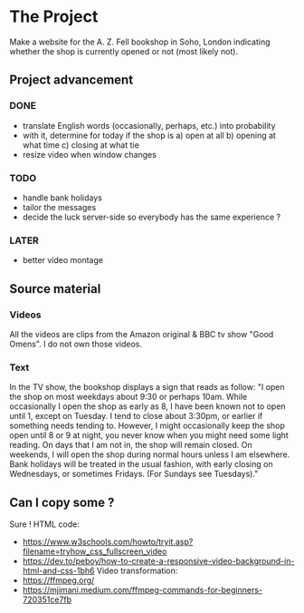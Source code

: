 # The Project

Make a website for the A. Z. Fell bookshop in Soho, London indicating whether the shop is currently opened or not (most likely not).

## Project advancement

### DONE

- translate English words (occasionally, perhaps, etc.) into probability
- with it, determine for today if the shop is a) open at all b) opening at what time c) closing at what tie
- resize video when window changes

### TODO

- handle bank holidays
- tailor the messages
- decide the luck server-side so everybody has the same experience ?

### LATER

- better video montage

## Source material

### Videos

All the videos are clips from the Amazon original & BBC tv show "Good Omens". I do not own those videos.

### Text

In the TV show, the bookshop displays a sign that reads as follow:
"I open the shop on most weekdays about 9:30 or perhaps 10am.
While occasionally I open the shop as early as 8, I have been known not to open until 1, except on Tuesday.
I tend to close about 3:30pm, or earlier if something needs tending to.
However, I might occasionally keep the shop open until 8 or 9 at night, you never know when you might need some light reading.
On days that I am not in, the shop will remain closed.
On weekends, I will open the shop during normal hours unless I am elsewhere.
Bank holidays will be treated in the usual fashion, with early closing on Wednesdays, or sometimes Fridays.
(For Sundays see Tuesdays)."

## Can I copy some ?

Sure !
HTML code:

- https://www.w3schools.com/howto/tryit.asp?filename=tryhow_css_fullscreen_video
- https://dev.to/peboy/how-to-create-a-responsive-video-background-in-html-and-css-1bh6
  Video transformation:
- https://ffmpeg.org/
- https://mjimani.medium.com/ffmpeg-commands-for-beginners-720351ce7fb
